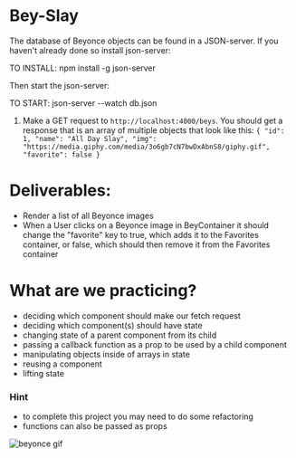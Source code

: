 # Bey-Slay

The database of Beyonce objects can be found in a JSON-server. If you haven't already done so install json-server:

TO INSTALL: npm install -g json-server

Then start the json-server:

TO START: json-server --watch db.json

1. Make a GET request to `http://localhost:4000/beys`. You should get a response that is an array of multiple objects that look like this:
   `{ "id": 1, "name": "All Day Slay", "img": "https://media.giphy.com/media/3o6gb7cN7bwDxAbnS8/giphy.gif", "favorite": false }`

# Deliverables:

- Render a list of all Beyonce images
- When a User clicks on a Beyonce image in BeyContainer it should change the "favorite" key to true, which adds it to the Favorites container, or false, which should then remove it from the Favorites container

# What are we practicing?

- deciding which component should make our fetch request
- deciding which component(s) should have state
- changing state of a parent component from its child
- passing a callback function as a prop to be used by a child component
- manipulating objects inside of arrays in state
- reusing a component
- lifting state

### Hint

- to complete this project you may need to do some refactoring
- functions can also be passed as props

![beyonce gif](bey-slay.gif)
